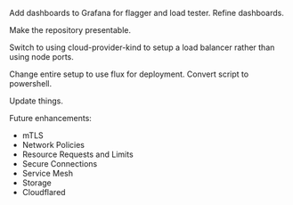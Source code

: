 Add dashboards to Grafana for flagger and load tester.
Refine dashboards.

Make the repository presentable.

Switch to using cloud-provider-kind to setup a load balancer rather than using node ports.

Change entire setup to use flux for deployment.
Convert script to powershell.

Update things.

Future enhancements:
  - mTLS
  - Network Policies
  - Resource Requests and Limits
  - Secure Connections
  - Service Mesh
  - Storage
  - Cloudflared
